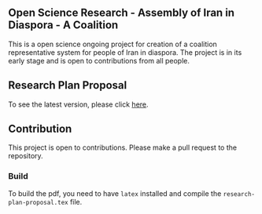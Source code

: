## Open Science Research - Assembly of Iran in Diaspora - A Coalition

This is a open science ongoing project for creation of a coalition representative system for people of Iran in diaspora. The project is in its early stage and is open to contributions from all people.

## Research Plan Proposal


To see the latest version, please click [here](https://github.com/osairan/os-plan-coalition-iran/raw/main/research-plan-proposal.pdf).



## Contribution

This project is open to contributions. Please make a pull request to the repository.

### Build
To build the pdf, you need to have `latex` installed and compile the `research-plan-proposal.tex` file.